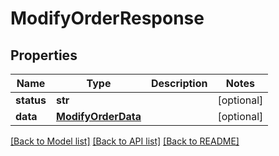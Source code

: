 # ModifyOrderResponse

## Properties
Name | Type | Description | Notes
------------ | ------------- | ------------- | -------------
**status** | **str** |  | [optional] 
**data** | [**ModifyOrderData**](ModifyOrderData.md) |  | [optional] 

[[Back to Model list]](../README.md#documentation-for-models) [[Back to API list]](../README.md#documentation-for-api-endpoints) [[Back to README]](../README.md)

